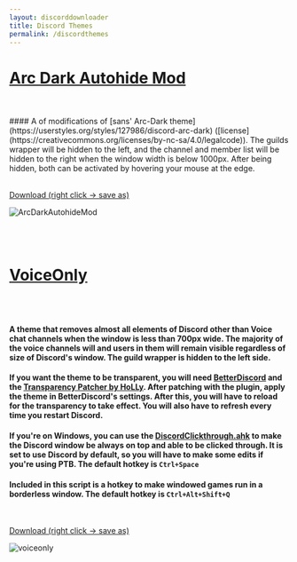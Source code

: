 ```yaml
---
layout: discorddownloader
title: Discord Themes
permalink: /discordthemes
---
```


[Arc Dark Autohide Mod](https://raw.githubusercontent.com/simoniz0r/DiscordThemes/master/ArcDarkMods/ArcDarkAutohideMod.theme.css)
=======================

<br>
<br>
#### A of modifications of [sans' Arc-Dark theme](https://userstyles.org/styles/127986/discord-arc-dark) ([license](https://creativecommons.org/licenses/by-nc-sa/4.0/legalcode)).  The guilds wrapper will be hidden to the left, and the channel and member list will be hidden to the right when the window width is below 1000px.  After being hidden, both can be activated by hovering your mouse at the edge.

<br>
<br>

[Download (right click  -> save as)](https://raw.githubusercontent.com/simoniz0r/DiscordThemes/master/ArcDarkMods/ArcDarkAutohideMod.theme.css)

![ArcDarkAutohideMod](https://raw.githubusercontent.com/simoniz0r/DiscordThemes/master/ArcDarkMods/ArcDarkAutohideMod.gif)

<br>
<br>

[VoiceOnly](https://raw.githubusercontent.com/simoniz0r/DiscordThemes/master/VoiceOnly/VoiceOnly.theme.css)
==========

<br>
<br>

#### A theme that removes almost all elements of Discord other than Voice chat channels when the window is less than 700px wide.  The majority of the voice channels will and users in them will remain visible regardless of size of Discord's window.  The guild wrapper is hidden to the left side. 

#### If you want the theme to be transparent, you will need [BetterDiscord](https://github.com/Jiiks/BetterDiscordApp) and the [Transparency Patcher by HoLLy](https://github.com/HoLLy-HaCKeR/BetterDiscord-Themes-and-Plugins/blob/master/Plugins/transparency_patcher.md).  After patching with the plugin, apply the theme in BetterDiscord's settings.  After this, you will have to reload for the transparency to take effect.  You will also have to refresh every time you restart Discord.

#### If you're on Windows, you can use the [DiscordClickthrough.ahk](https://raw.githubusercontent.com/simoniz0r/DiscordThemes/master/VoiceOnly/DiscordClickthrough.ahk) to make the Discord window be always on top and able to be clicked through.  It is set to use Discord by default, so you will have to make some edits if you're using PTB.  The default hotkey is `Ctrl+Space`
#### Included in this script is a hotkey to make windowed games run in a borderless window.  The default hotkey is `Ctrl+Alt+Shift+Q`

<br>

[Download (right click -> save as)](https://raw.githubusercontent.com/simoniz0r/DiscordThemes/master/VoiceOnly/VoiceOnly.theme.css)

![voiceonly](https://raw.githubusercontent.com/simoniz0r/DiscordThemes/master/VoiceOnly/VoiceOnly.gif)


